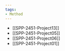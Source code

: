 ```yaml
---
tags: 
- Method
---
```

- [[SPP-2451-Project13]]
- [[SPP-2451-Project05]]
- [[SPP-2451-Project06]]
- [[SPP-2451-Project01]]

